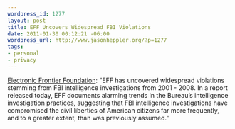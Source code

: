 ```yaml
--- 
wordpress_id: 1277
layout: post
title: EFF Uncovers Widespread FBI Violations
date: 2011-01-30 00:12:21 -06:00
wordpress_url: http://www.jasonheppler.org/?p=1277
tags:
- personal
- privacy
---
```

<a href="https://www.eff.org/deeplinks/2011/01/eff-releases-report-detailing-fbi-intelligence">Electronic Frontier Foundation</a>: "EFF has uncovered widespread violations stemming from FBI intelligence investigations from 2001 - 2008. In a report released today, EFF documents alarming trends in the Bureau’s intelligence investigation practices, suggesting that FBI intelligence investigations have compromised the civil liberties of American citizens far more frequently, and to a greater extent, than was previously assumed."
